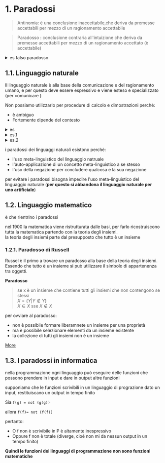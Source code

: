 

# 1. Paradossi

> Antinomia: è una conclusione inaccettabile,che deriva da premesse accettabili per mezzo di un ragionamento accettabile 

> Paradosso : conclusione contraria all'intuizione che deriva da premesse accettabili per mezzo di un ragionamento accettato (è accettabile)



<details>
    <summary>
    es falso paradosso
    </summary>

$x=1$  
$x^2=x$   
$x^2-1=x-1$  
$(x-1)(x+1)=x-1$  
$x+1=1$  
$x=0$  
</details>


## 1.1. Linguaggio naturale

Il linguaggio naturale è alla base della comunicazione e del ragionamento umano, e per questo deve essere espressivo e viene esteso e specializzato (per comunicare )

Non possiamo utilizzarlo per procedure di calcolo e dimostrazioni perché:
- è ambiguo
- Fortemente dipende del contesto

<details>
    <summary>
    es
    </summary>

"la vecchia porta la sbarra" può essere interpretata in più volte

"lucia ha perso la testa..." è fortemente dipendente dal contesto

il linguaggio naturale non è adatto per le procedure di calcolo perché può avere più interpretazioni

```
if la vecciha porta la sbarra then
    amputa(gamba,dx)
else
    amputa(gamba,dx)
```

</details>
    
<details>
    <summary>
    es.1
    </summary>


"io mento"  

io mento se e solamente se cio che dico non ` e vero `  

io mento se e solamente se “io mento” non e vero `  

**io mento se e solamente se io non mento**

</details>

<details>
    <summary>
    es.2
    </summary>

Aggettivo autologico = aggettivo che si applica a se stesso (p.e. polisillabico)  
Aggettivo eterologico = aggettivo che non si applica a se stesso (p.e. monosillabico)  

“Eterologico e eterologico”  
eterologico e eterologico sse non si applica a se stesso `
**eterologico e eterologico sse eterologico non ` e eterologico**

</details>

i paradossi dei linguaggi naturali esistono perchè:
- l'uso meta-linguistico del linguaggio natruale
- l'auto-applicazione di un concetto meta-linguistico a se stesso
- l'uso della negazione per concludere qualcosa e la sua negazione

per evitare i paradossi bisogna impedire l'uso meta-linguistico del linguaggio naturale (**per questo si abbandona il linguaggio naturale per uno artificiale**)

## 1.2. Linguaggio matematico

è che rientrino i paradossi

nel 1900 la matematica viene ristrutturata dalle basi, per farlo ricostruiscono tutta la matematica partendo con la teoria degli insiemi.  
la teoria degli insiemi parte dal presupposto che tutto è un insieme

### 1.2.1. Paradosso di Russell

Russel è il primo a trovare un paradosso alla base della teoria degli insiemi.  
Essendo che tutto è un insieme si può utilizzare il simbolo di appartenenza tra oggetti.

**Paradosso**

> se x è un insieme che contiene tutti gli insiemi che non contengono se stessi  
> $X =\{ Y| Y \notin  Y\}$  
> $X \in X \text{ sse } X \notin X$

per ovviare al paradosso:
- non è possibile formare liberamnete un insieme per una proprietà 
- ma è possibile selezionare elementi da un insieme esistente 
- la collezione di tutti gli insiemi non è un insieme

[More](#teoria-assiomatiche-degli-insiemi)

## 1.3. I paradossi in informatica

nella programmazione ogni linguaggio può eseguire delle funzioni che possono prendere in input e dare in output altre funzioni

supponiamo che le funzioni scrivibili in un linguaggio di prograzione dato un input, restituiscano un output in tempo finito

Sia `f(g) = not (g(g))`

allora `f(f)= not (f(f))`

pertanto:
- O f non è scrivibile in P è altamente inespressivo
- Oppure f non è totale (diverge, cioè non mi da nessun output in un tempo finito)

**Quindi le funzioni dei linguaggi di programmazione non sono funzioni matematiche**
